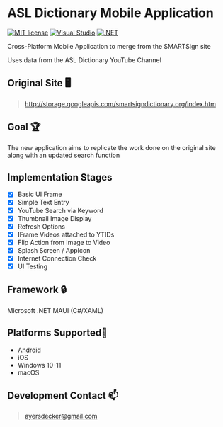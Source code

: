 # ASL Dictionary Mobile Application
[![MIT license](https://img.shields.io/badge/License-MIT-blue.svg)](https://lbesson.mit-license.org/)
[![Visual Studio](https://img.shields.io/badge/--6C33AF?logo=visual%20studio)](https://visualstudio.microsoft.com/)
[![.NET](https://img.shields.io/badge/--512BD4?logo=.net&logoColor=ffffff)](https://dotnet.microsoft.com/)

Cross-Platform Mobile Application to merge from the SMARTSign site

Uses data from the ASL Dictionary YouTube Channel

## Original Site 🖥️
> http://storage.googleapis.com/smartsigndictionary.org/index.htm

## Goal 🏆

The new application aims to replicate the work done on the original site along with an updated search function 

## Implementation Stages

- [x] Basic UI Frame
- [x] Simple Text Entry 
- [x] YouTube Search via Keyword
- [x] Thumbnail Image Display
- [x] Refresh Options
- [x] IFrame Videos attached to YTIDs
- [x] Flip Action from Image to Video
- [x] Splash Screen / AppIcon
- [x] Internet Connection Check
- [x] UI Testing

## Framework 🔒

Microsoft .NET MAUI (C#/XAML)

## Platforms Supported📱

- Android
- iOS
- Windows 10-11
- macOS

## Development Contact 📫

> ayersdecker@gmail.com
